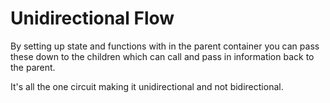 # Unidirectional Flow

By setting up state and functions with in the parent container you can pass these down to the children which can call and pass in information back to the parent. 

It's all the one circuit making it unidirectional and not bidirectional.